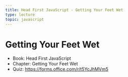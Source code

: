 ```yaml
---
title: Head First JavaScript - Getting Your Feet Wet
type: lecture
topic: javascript
---
```


# Getting Your Feet Wet

- Book: Head First JavaScript
- Chapter: Getting Your Feet Wet
- Quiz: https://forms.office.com/r/t5YcJhMVm5
